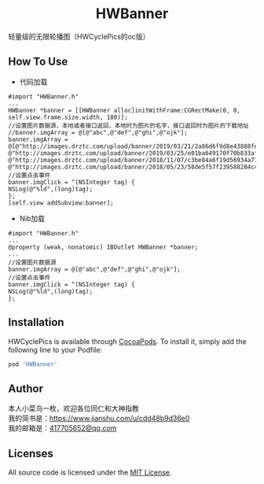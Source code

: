  <h1 align="center"> HWBanner</h1>轻量级的无限轮播图（HWCyclePics的oc版）
 
 ## How To Use
 * 代码加载
 ```
 #import "HWBanner.h"
 ...
 HWBanner *banner = [[HWBanner alloc]initWithFrame:CGRectMake(0, 0, self.view.frame.size.width, 180)];
 //设置图片数据源，本地或者接口返回，本地时为图片的名字，接口返回时为图片的下载地址
 //banner.imgArray = @[@"abc",@"def",@"ghi",@"ojk"];
 banner.imgArray = @[@"http://images.drztc.com/upload/banner/2019/03/21/2a86d6f9d8e43888fe13a90d5d4deedc.jpg",
 @"http://images.drztc.com/upload/banner/2019/03/25/e01ba649170f70b833af37708aaf8b53.jpg",
 @"http://images.drztc.com/upload/banner/2018/11/07/c3be84a6f19d56934a773c5225ddaac2.jpg",
 @"http://images.drztc.com/upload/banner/2018/05/23/58de5f57f239588284c42931dc53e93f.jpg"];
 //设置点击事件
 banner.imgClick = ^(NSInteger tag) {
 NSLog(@"%ld",(long)tag);
 };
 [self.view addSubview:banner];
 ```
 * Nib加载
 ```
 #import "HWBanner.h"
 ...
 @property (weak, nonatomic) IBOutlet HWBanner *banner;
 ...
 //设置图片数据源
 banner.imgArray = @[@"abc",@"def",@"ghi",@"ojk"];
 //设置点击事件
 banner.imgClick = ^(NSInteger tag) {
 NSLog(@"%ld",(long)tag);
 };
 ```
 
 ## Installation
 
 HWCyclePics is available through [CocoaPods](https://cocoapods.org). To install
 it, simply add the following line to your Podfile:
 
 ```ruby
 pod 'HWBanner'
 ```
 
 ## Author
 本人小菜鸟一枚，欢迎各位同仁和大神指教
 <br>我的简书是：https://www.jianshu.com/u/cdd48b9d36e0
 <br>我的邮箱是：417705652@qq.com
 
 ## Licenses
 
 All source code is licensed under the [MIT License](https://raw.github.com/SDWebImage/SDWebImage/master/LICENSE).
 

